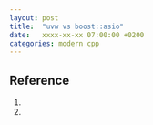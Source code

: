 ```yaml
---
layout: post
title:  "uvw vs boost::asio"
date:   xxxx-xx-xx 07:00:00 +0200
categories: modern cpp
---
```


## Reference
1) 
2) 